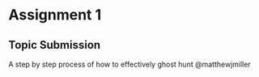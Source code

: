 # Assignment 1

## Topic Submission

A step by step process of how to effectively ghost hunt
@matthewjmiller
